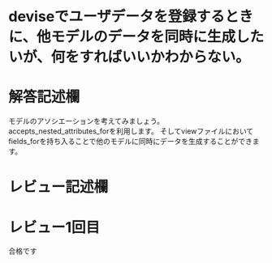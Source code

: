 # deviseでユーザデータを登録するときに、他モデルのデータを同時に生成したいが、何をすればいいかわからない。
# 解答記述欄
モデルのアソシエーションを考えてみましょう。
accepts_nested_attributes_forを利用します。
そしてviewファイルにおいてfields_forを持ち入ることで他のモデルに同時にデータを生成することができます。



# レビュー記述欄
# レビュー1回目
合格です